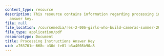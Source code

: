 ```yaml
---
content_type: resource
description: This resource contains information regarding processing instructions
  answer key.
file: null
file_location: /coursemedia/res-2-006-girls-who-build-cameras-summer-2016/a763761e668cb30dfe01b3a4008b90a8_MITRES_2_006SUM16_Answers.pdf
file_type: application/pdf
resourcetype: Document
title: Processing Instructions Answer Key
uid: a763761e-668c-b30d-fe01-b3a4008b90a8
---
```

